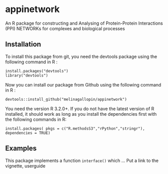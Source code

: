 # appinetwork
An R package for constructing and Analysing of Protein-Protein Interactions (PPI) NETWORKs for complexes and biological processes


## Installation

To install this package from git, you need the devtools package using the following command in R :

    install.packages("devtools")
    library("devtools")
    
Now you can install our package from Github using the following command in R :

    devtools::install_github("melinagallopin/appinetwork")

You need the version R 3.2.0+. If you do not have the latest version of R installed, it should work as long as you install the dependencies first with
the following commands in R:

    install.packages( pkgs = c("R.methodsS3","rPython","stringr"), dependencies = TRUE)

## Examples

This package implements a function `interface()` which ...  Put a link to the vignette, userguide
